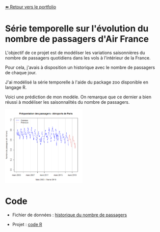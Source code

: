 [:arrow_left: Retour vers le portfolio](https://github.com/ThibaultLanthiez/Portfolio)

# Série temporelle sur l'évolution du nombre de passagers d'Air France

L'objectif de ce projet est de modéliser les variations saisonnières du nombre de passagers quotidiens dans les vols à l'intérieur de la France.

Pour cela, j'avais à disposition un historique avec le nombre de passagers de chaque jour. 

J'ai modélisé la série temporelle à l'aide du package zoo disponible en langage R.

Voici une prédiction de mon modèle. On remarque que ce dernier a bien réussi à modéliser les saisonnalités du nombre de passagers.

<img src="https://github.com/ThibaultLanthiez/Serie-temporelle-Air-France/blob/main/Rplot.png" width="50%" and height="30%"/>

# Code

* Fichier de données : [historique du nombre de passagers](https://github.com/ThibaultLanthiez/Serie-temporelle-Air-France/blob/main/valeurs_mensuelles.csv)

* Projet : [code R](https://github.com/ThibaultLanthiez/Serie-temporelle-Air-France/blob/main/codeprojet.R)
